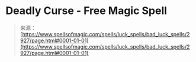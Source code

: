 <!--yml
category: 未分类
date: 2024-06-12 18:36:37
-->

# Deadly Curse - Free Magic Spell

> 来源：[https://www.spellsofmagic.com/spells/luck_spells/bad_luck_spells/2927/page.html#0001-01-01](https://www.spellsofmagic.com/spells/luck_spells/bad_luck_spells/2927/page.html#0001-01-01)